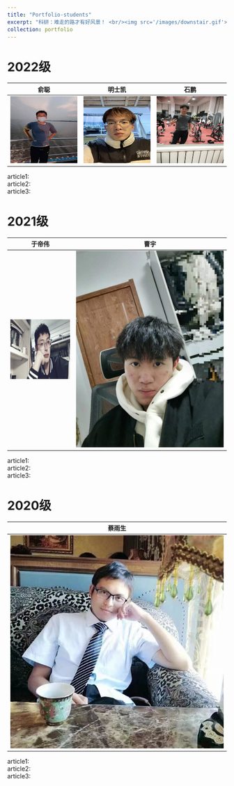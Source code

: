 ```yaml
---
title: "Portfolio-students"
excerpt: "科研：难走的路才有好风景！ <br/><img src='/images/downstair.gif'> <br/><img src='/images/2493466.jpg' width='50%'>"
collection: portfolio
---
```





# 2022级

|俞聪|明士凯|石鹏|
|:-------:|:-----------:|:-------------:|
|![俞聪](/images/students/俞聪1.jpg "俞聪")|![明士凯](/images/students/明士凯1.jpg "明士凯")|![石鹏](/images/students/石鹏1.jpg "石鹏")|

article1:  
article2:  
article3:  

# 2021级

|于帝伟| 曹宇|
|:-----------:|:----------:|
|![于帝伟](/images/students/于帝伟1.jpg "于帝伟")| ![曹宇](/images/students/曹宇1.jpg "曹宇")|

article1:  
article2:  
article3:  

# 2020级

|蔡雨生|
|:---------:|
|![蔡雨生](/images/students/蔡雨生1.jpg "蔡雨生")|

article1:  
article2:  
article3:  
